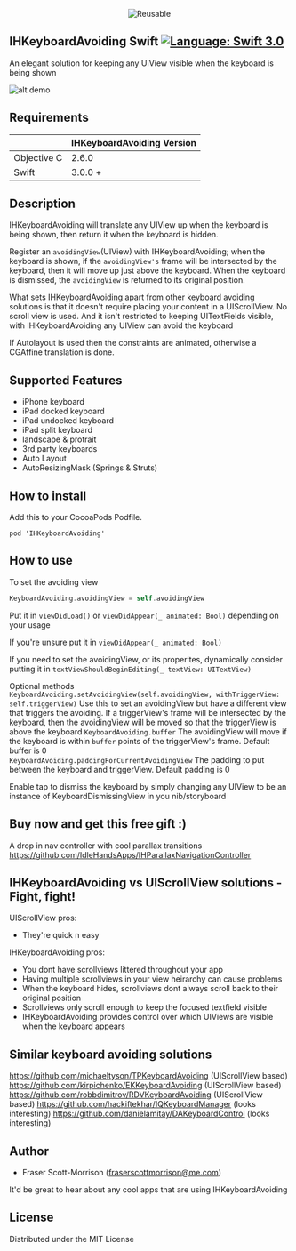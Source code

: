 <p align="center">
  <img alt="Reusable" src="https://github.com/IdleHandsApps/IHKeyboardAvoiding/blob/gh-pages/Icon-40.png" />
</p>

IHKeyboardAvoiding Swift [![Language: Swift 3.0](https://img.shields.io/badge/Swift-3.0-orange.svg)](https://swift.org)
------------------------------

An elegant solution for keeping any UIView visible when the keyboard is being shown

![alt demo](https://github.com/IdleHandsApps/IHKeyboardAvoiding/blob/gh-pages/IHKeyboardAvoidingDemo.gif)

## Requirements

|                  |  IHKeyboardAvoiding Version  |
|------------------|--------------------|
|    Objective C   |        2.6.0       |
|       Swift      |        3.0.0 +     |

## Description

IHKeyboardAvoiding will translate any UIView up when the keyboard is being shown, then return it when the keyboard is hidden.  

Register an ```avoidingView```(UIView) with IHKeyboardAvoiding; when the keyboard is shown, if  the ```avoidingView's``` frame will be intersected by the keyboard, then it will move up just above the keyboard. When the keyboard is dismissed, the ```avoidingView``` is returned to its original position.

What sets IHKeyboardAvoiding apart from other keyboard avoiding solutions is that it doesn't require placing your content in a UIScrollView.  No scroll view is used. And it isn't restricted to keeping UITextFields visible, with IHKeyboardAvoiding any UIView can avoid the keyboard

If Autolayout is used then the constraints are animated, otherwise a CGAffine translation is done.

## Supported Features

* iPhone keyboard
* iPad docked keyboard
* iPad undocked keyboard
* iPad split keyboard
* landscape & protrait
* 3rd party keyboards
* Auto Layout
* AutoResizingMask (Springs & Struts)

## How to install

Add this to your CocoaPods Podfile.
```
pod 'IHKeyboardAvoiding'
```

## How to use

To set the avoiding view
```swift
KeyboardAvoiding.avoidingView = self.avoidingView
```

Put it in ```viewDidLoad()``` or ```viewDidAppear(_ animated: Bool)``` depending on your usage

If you're unsure put it in ```viewDidAppear(_ animated: Bool)```

If you need to set the avoidingView, or its properites, dynamically consider putting it in ```textViewShouldBeginEditing(_ textView: UITextView)```

Optional methods    
```KeyboardAvoiding.setAvoidingView(self.avoidingView, withTriggerView: self.triggerView)``` Use this to set an avoidingView but have a different view that triggers the avoiding. If a triggerView's frame will be intersected by the keyboard, then the avoidingView will be moved so that the triggerView is above the keyboard
```KeyboardAvoiding.buffer``` The avoidingView will move if the keyboard is within ```buffer``` points of the triggerView's frame.  Default buffer is 0  
```KeyboardAvoiding.paddingForCurrentAvoidingView``` The padding to put between the keyboard and triggerView.  Default padding is 0

Enable tap to dismiss the keyboard by simply changing any UIView to be an instance of KeyboardDismissingView in you nib/storyboard

## Buy now and get this free gift :)

A drop in nav controller with cool parallax transitions https://github.com/IdleHandsApps/IHParallaxNavigationController

## IHKeyboardAvoiding vs UIScrollView solutions - Fight, fight!
UIScrollView pros:
* They're quick n easy

IHKeyboardAvoiding pros:
* You dont have scrollviews littered throughout your app
* Having multiple scrollviews in your view heirarchy can cause problems
* When the keyboard hides, scrollviews dont always scroll back to their original position
* Scrollviews only scroll enough to keep the focused textfield visible
* IHKeyboardAvoiding provides control over which UIViews are visible when the keyboard appears

## Similar keyboard avoiding solutions

https://github.com/michaeltyson/TPKeyboardAvoiding (UIScrollView based)  
https://github.com/kirpichenko/EKKeyboardAvoiding (UIScrollView based)  
https://github.com/robbdimitrov/RDVKeyboardAvoiding (UIScrollView based) 
https://github.com/hackiftekhar/IQKeyboardManager (looks interesting) 
https://github.com/danielamitay/DAKeyboardControl (looks interesting)

## Author

* Fraser Scott-Morrison (fraserscottmorrison@me.com)

It'd be great to hear about any cool apps that are using IHKeyboardAvoiding

## License 

Distributed under the MIT License
